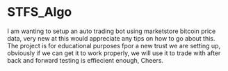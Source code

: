 # STFS_Algo
I am wanting to setup an auto trading bot using marketstore bitcoin price data, very new at this would appreciate any tips on how to go about this. The project is for educational purposes fpor a new trust we are setting up, obviously if we can get it to work properly, we will use it to trade with after back and forward testing is effiecient enough, Cheers.
